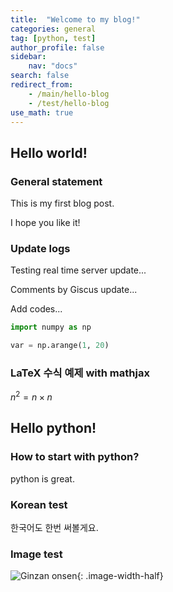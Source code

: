 ```yaml
---
title:  "Welcome to my blog!"
categories: general
tag: [python, test]
author_profile: false
sidebar:
    nav: "docs"
search: false
redirect_from:
    - /main/hello-blog
    - /test/hello-blog
use_math: true
---
```

## Hello world!

### General statement

This is my first blog post.

I hope you like it!

### Update logs

Testing real time server update...

Comments by Giscus update...

Add codes...

```python
import numpy as np

var = np.arange(1, 20)
```

### LaTeX 수식 예제 with mathjax

$n^2 = n \times n$

## Hello python!

### How to start with python?

python is great.

### Korean test

한국어도 한번 써볼게요.

### Image test

![Ginzan onsen]({{site.url}}/images/2023-10-20-hello-blog/ginzan_onsen_01.jpg){: .image-width-half}